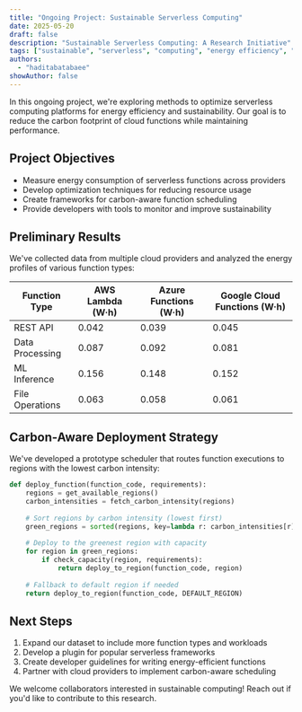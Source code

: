 ```yaml
---
title: "Ongoing Project: Sustainable Serverless Computing"
date: 2025-05-20
draft: false
description: "Sustainable Serverless Computing: A Research Initiative"
tags: ["sustainable", "serverless", "computing", "energy efficiency", "carbon footprint"]
authors:
  - "haditabatabaee"
showAuthor: false
---
```


In this ongoing project, we're exploring methods to optimize serverless computing platforms for energy efficiency and sustainability. Our goal is to reduce the carbon footprint of cloud functions while maintaining performance.

## Project Objectives

- Measure energy consumption of serverless functions across providers
- Develop optimization techniques for reducing resource usage
- Create frameworks for carbon-aware function scheduling
- Provide developers with tools to monitor and improve sustainability

## Preliminary Results

We've collected data from multiple cloud providers and analyzed the energy profiles of various function types:

| Function Type | AWS Lambda (W·h) | Azure Functions (W·h) | Google Cloud Functions (W·h) |
|---------------|------------------|----------------------|------------------------------|
| REST API      | 0.042            | 0.039                | 0.045                        |
| Data Processing| 0.087           | 0.092                | 0.081                        |
| ML Inference  | 0.156            | 0.148                | 0.152                        |
| File Operations| 0.063           | 0.058                | 0.061                        |

## Carbon-Aware Deployment Strategy

We've developed a prototype scheduler that routes function executions to regions with the lowest carbon intensity:

```python
def deploy_function(function_code, requirements):
    regions = get_available_regions()
    carbon_intensities = fetch_carbon_intensity(regions)
    
    # Sort regions by carbon intensity (lowest first)
    green_regions = sorted(regions, key=lambda r: carbon_intensities[r])
    
    # Deploy to the greenest region with capacity
    for region in green_regions:
        if check_capacity(region, requirements):
            return deploy_to_region(function_code, region)
    
    # Fallback to default region if needed
    return deploy_to_region(function_code, DEFAULT_REGION)
```

## Next Steps

1. Expand our dataset to include more function types and workloads
2. Develop a plugin for popular serverless frameworks
3. Create developer guidelines for writing energy-efficient functions
4. Partner with cloud providers to implement carbon-aware scheduling

We welcome collaborators interested in sustainable computing! Reach out if you'd like to contribute to this research.